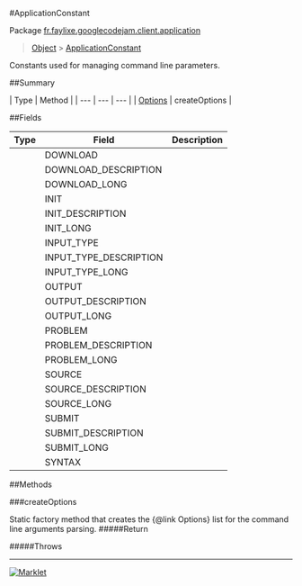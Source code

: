 #ApplicationConstant

Package [fr.faylixe.googlecodejam.client.application](README.md)<br>
> [Object](../../../../java/lang/Object.md) > [ApplicationConstant](ApplicationConstant.md)

<p>Constants used for managing command
 line parameters.</p>

##Summary


| Type | Method |
| --- | --- | --- |
| [Options](../../../../org/apache/commons/cli/Options.md) | createOptions |

##Fields


| Type | Field | Description |
| --- | --- | --- |
|  | DOWNLOAD |
|  | DOWNLOAD_DESCRIPTION |
|  | DOWNLOAD_LONG |
|  | INIT |
|  | INIT_DESCRIPTION |
|  | INIT_LONG |
|  | INPUT_TYPE |
|  | INPUT_TYPE_DESCRIPTION |
|  | INPUT_TYPE_LONG |
|  | OUTPUT |
|  | OUTPUT_DESCRIPTION |
|  | OUTPUT_LONG |
|  | PROBLEM |
|  | PROBLEM_DESCRIPTION |
|  | PROBLEM_LONG |
|  | SOURCE |
|  | SOURCE_DESCRIPTION |
|  | SOURCE_LONG |
|  | SUBMIT |
|  | SUBMIT_DESCRIPTION |
|  | SUBMIT_LONG |
|  | SYNTAX |

##Methods

###createOptions


Static factory method that creates the {@link Options} list
 for the command line arguments parsing.
#####Return


#####Throws


---
[![Marklet](https://img.shields.io/badge/Generated%20by-Marklet-green.svg)](https://github.com/Faylixe/marklet)